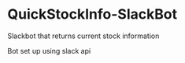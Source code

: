 # QuickStockInfo-SlackBot
Slackbot that returns current stock information

Bot set up using slack api
